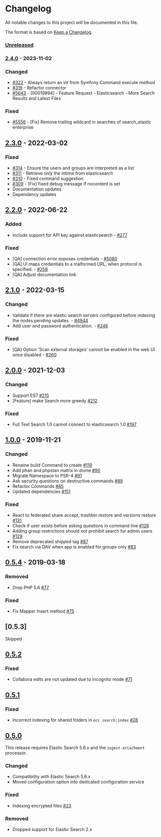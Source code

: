 # Changelog

All notable changes to this project will be documented in this file.

The format is based on [Keep a Changelog](http://keepachangelog.com/en/1.0.0/).

### [Unreleased] 


### [2.4.0] - 2023-11-02

### Changed

* [#322](https://github.com/owncloud/search_elastic/pull/322) - Always return an int from Symfony Command execute method
* [#319](https://github.com/owncloud/search_elastic/pull/319) - Refactor connector
* [#5643](https://github.com/owncloud/enterprise/issues/5643) - [00019894] - Feature Request - Elasticsearch - More Search Results and Latest Files

### Fixed

* [#5556](https://github.com/owncloud/enterprise/issues/5556) - [Fix] Remove trailing wildcard in searches of search_elastic enterprise

## [2.3.0] - 2022-03-02

### Fixed

* [#314](https://github.com/owncloud/search_elastic/pull/314) - Ensure the users and groups are interpreted as a list
* [#311](https://github.com/owncloud/search_elastic/pull/311) - Retrieve only the mtime from elasticsearch
* [#310](https://github.com/owncloud/search_elastic/pull/310) - Fixed command suggestion
* [#309](https://github.com/owncloud/search_elastic/pull/309) - [Fix] fixed debug message if nocontent is set
* Documentation updates
* Dependency updates


## [2.2.0] - 2022-06-22

### Added

* Include support for API key against elasticsearch - [#277](https://github.com/owncloud/search_elastic/issues/277)

### Fixed

* [QA] connection error exposes credentials - [#5080](https://github.com/owncloud/enterprise/issues/5080)
* [QA] UI maps credentials to a malformed URL, when protocol is specified. - [#258](https://github.com/owncloud/search_elastic/issues/258)
* [QA] Adjust documentation link


## [2.1.0] - 2022-03-15

### Changed

- Validate if there are elastic search servers configured before indexing the nodes pending updates. - [#4944](https://github.com/owncloud/enterprise/issues/4944)
- Add user and password authentication. - [#246](https://github.com/owncloud/search_elastic/issues/246)

### Fixed

- [QA] Option 'Scan external storages' cannot be enabled in the web UI once disabled - [#260](https://github.com/owncloud/search_elastic/issues/246)


## [2.0.0] - 2021-12-03

### Changed
- Support ES7 [#215](https://github.com/owncloud/search_elastic/pull/215)
- [Feature] make Search more greedy [#212](https://github.com/owncloud/search_elastic/pull/212)

### Fixed
- Full Text Search 1.0 cannot connect to elasticsearch 1.0 [#197](https://github.com/owncloud/search_elastic/pull/197)


## [1.0.0] - 2019-11-21

### Changed
- Rename build Command to create [#119](https://github.com/owncloud/search_elastic/pull/119)
- Add phan and phpstan matrix in drone [#90](https://github.com/owncloud/search_elastic/pull/90)
- Migrate Namespace to PSR-4 [#91](https://github.com/owncloud/search_elastic/pull/91)
- Ask security questions on destructive commands [#89](https://github.com/owncloud/search_elastic/pull/89)
- Refactor Commands [#85](https://github.com/owncloud/search_elastic/pull/85)
- Updated dependencies [#151](https://github.com/owncloud/search_elastic/pull/151)

### Fixed
- React to federated share accept, trashbin restore and versions restore [#131](https://github.com/owncloud/search_elastic/pull/131)
- Check if user exists before asking questions in command line [#128](https://github.com/owncloud/search_elastic/pull/128)
- Adding group restrictions should not prohibit search for admin users [#129](https://github.com/owncloud/search_elastic/pull/129)
- Remove deprecated shipped tag [#87](https://github.com/owncloud/search_elastic/pull/87)
- Fix search via DAV when app is enabled for groups only [#83](https://github.com/owncloud/search_elastic/pull/83)

## [0.5.4] - 2019-03-18

### Removed
- Drop PHP 5.6 [#77](https://github.com/owncloud/search_elastic/pull/77)

### Fixed

- Fix Mapper Insert method [#75](https://github.com/owncloud/search_elastic/pull/75)

## [0.5.3]
Skipped

## [0.5.2]

### Fixed
- Collabora edits are not updated due to incognito mode [#71](https://github.com/owncloud/search_elastic/pull/71)

## [0.5.1]

### Fixed
- Incorrect indexing for shared folders in `occ search:index` [#28](https://github.com/owncloud/search_elastic/pull/28)

## [0.5.0]
This release requires Elastic Search 5.6.x and the `ingest-attachment` processor.

### Changed
- Compatibility with Elastic Search 5.6.x 
- Moved configuration option into dedicated configuration service

### Fixed
- Indexing encrypted files [#23](https://github.com/owncloud/search_elastic/pull/23)

### Removed
- Dropped support for Elastic Search 2.x

[Unreleased]: https://github.com/owncloud/search_elastic/compare/v2.4.0...master
[2.4.0]: https://github.com/owncloud/search_elastic/compare/v2.3.0...v2.4.0
[2.3.0]: https://github.com/owncloud/search_elastic/compare/v2.2.0...v2.3.0
[2.2.0]: https://github.com/owncloud/search_elastic/compare/v2.1.0...v2.2.0
[2.1.0]: https://github.com/owncloud/search_elastic/compare/v2.0.0...v2.1.0
[2.0.0]: https://github.com/owncloud/search_elastic/compare/v1.0.0...v2.0.0
[1.0.0]: https://github.com/owncloud/search_elastic/compare/v0.5.4...v1.0.0
[0.5.4]: https://github.com/owncloud/search_elastic/compare/v0.5.2...v0.5.4
[0.5.2]: https://github.com/owncloud/search_elastic/compare/v0.5.1...v0.5.2
[0.5.1]: https://github.com/owncloud/search_elastic/compare/v0.5.0...v0.5.1
[0.5.0]: https://github.com/owncloud/search_elastic/compare/d1e94c0c7727b0eb73f62331eb52322ff8103824...v0.5.0

